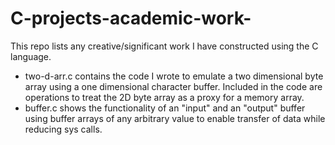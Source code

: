 # C-projects-academic-work-
This repo lists any creative/significant work I have constructed using the C language.
- two-d-arr.c contains the code I wrote to emulate a two dimensional byte array using a one dimensional character buffer. Included in the code are operations to treat the 2D byte array as a proxy for a memory array.
- buffer.c shows the functionality of an "input" and an "output" buffer using buffer arrays of any arbitrary value to enable transfer of data while reducing sys calls.
